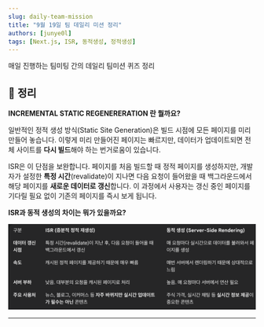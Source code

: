```yaml
---
slug: daily-team-mission
title: "9월 19일 팀 데일리 미션 정리"
authors: [junye0l]
tags: [Next.js, ISR, 동적생성, 정적생성]
---
```


매일 진행하는 팀미팅 간의 데일리 팀미션 퀴즈 정리

<!-- truncate -->

## 📝 정리

**INCREMENTAL STATIC REGENERERATION 란 뭘까요?**

일반적인 정적 생성 방식(Static Site Generation)은 빌드 시점에 모든 페이지를 미리 만들어 놓습니다. 이렇게 미리 만들어진 페이지는 빠르지만, 데이터가 업데이트되면 전체 사이트를 **다시 빌드**해야 하는 번거로움이 있습니다.

ISR은 이 단점을 보완합니다. 페이지를 처음 빌드할 때 정적 페이지를 생성하지만,
개발자가 설정한 **특정 시간**(revalidate)이 지나면 다음 요청이 들어왔을 때 백그라운드에서 해당 페이지를 **새로운 데이터로 갱신**합니다.
이 과정에서 사용자는 갱신 중인 페이지를 기다릴 필요 없이 기존의 페이지를 즉시 보게 됩니다.

**ISR과 동적 생성의 차이는 뭐가 있을까요?**

![image](/img/2025-09-19-daily-team.png)

---
